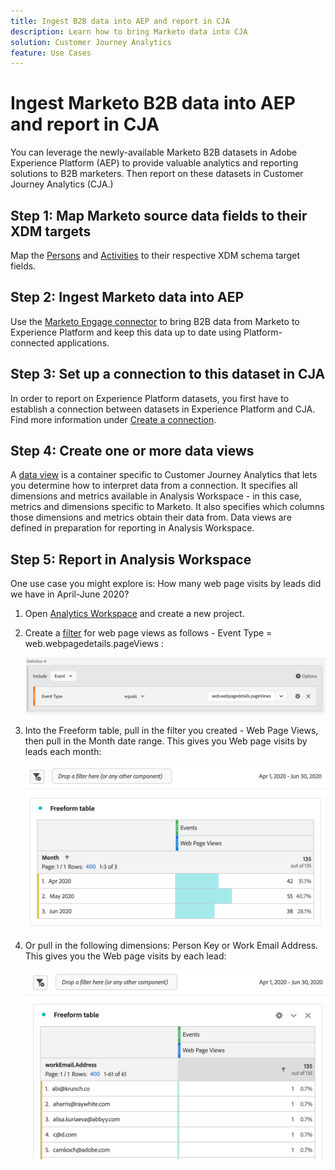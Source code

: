 ```yaml
---
title: Ingest B2B data into AEP and report in CJA
description: Learn how to bring Marketo data into CJA
solution: Customer Journey Analytics
feature: Use Cases
---
```


# Ingest Marketo B2B data into AEP and report in CJA

You can leverage the newly-available Marketo B2B datasets in Adobe Experience Platform (AEP) to provide valuable analytics and reporting solutions to B2B marketers. Then report on these datasets in Customer Journey Analytics (CJA.)

## Step 1: Map Marketo source data fields to their XDM targets

Map the [Persons](https://experienceleague.adobe.com/docs/experience-platform/sources/connectors/adobe-applications/mapping/marketo.html?lang=en#persons) and [Activities](https://experienceleague.adobe.com/docs/experience-platform/sources/connectors/adobe-applications/mapping/marketo.html?lang=en#activities) to their respective XDM schema target fields.

## Step 2: Ingest Marketo data into AEP

Use the [Marketo Engage connector](https://experienceleague.adobe.com/docs/experience-platform/sources/connectors/adobe-applications/marketo/marketo.html?lang=en) to bring B2B data from Marketo to Experience Platform and keep this data up to date using Platform-connected applications.

## Step 3: Set up a connection to this dataset in CJA

In order to report on Experience Platform datasets, you first have to establish a connection between datasets in Experience Platform and CJA. Find more information under [Create a connection](https://experienceleague.adobe.com/docs/analytics-platform/using/cja-connections/create-connection.html?lang=en).

## Step 4: Create one or more data views

A [data view](/help/data-views/data-views.md) is a container specific to Customer Journey Analytics that lets you determine how to interpret data from a connection. It specifies all dimensions and metrics available in Analysis Workspace - in this case, metrics and dimensions specific to Marketo. It also specifies which columns those dimensions and metrics obtain their data from. Data views are defined in preparation for reporting in Analysis Workspace. 

## Step 5: Report in Analysis Workspace

One use case you might explore is: How many web page visits by leads did we have in April-June 2020?

1. Open [Analytics Workspace](/help/analysis-workspace/home.md) and create a new project.

1. Create a [filter](/help/components/filters/create-filters.md) for web page views as follows - Event Type = web.webpagedetails.pageViews : 

   ![](assets/marketo-filter.png)

1. Into the Freeform table, pull in the filter you created - Web Page Views, then pull in the Month date range. This gives you Web page visits by leads each month:

   ![](assets/marketo-freeform.png)

1. Or pull in the following dimensions: Person Key or Work Email Address. This gives you the Web page visits by each lead:

   ![](assets/marketo-freeform2.png)
